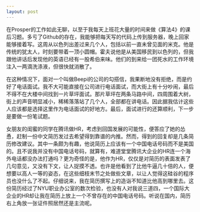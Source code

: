 ```yaml
---
layout: post
---
```

在Prosper的工作如此无聊，以至于我每天上班花大量的时间来做《算法4》的课后习题。多亏了Github的存在，我能够把每天写的代码上传到服务器，晚上回家能够接着写。这周从以色列出差过来几个人，包括以前一直未曾见面的米克。他是传统的犹太人，时刻要带着一顶小圆帽。霍夫说他是从美国移民到以色列的，但我跟他讲话后发现他的英语已经有一股希伯来味。他们的到来给一团死水的工作环境注入一两滴洗涤液，但很快就消散了。

在这种情况下，面对一个叫做Beepi的公司的勾搭信，我果断地没有拒绝，而是约好了电话面试。我不大可能直接在公司进行电话面试，而大街上有十分吵闹，最后不得不在大楼中间找到一片草坪面试。那片草坪在两条马路中间，四周围着大树，街上的声音明显减小，稀稀落落站了几个人，全部都在讲电话。因此据我估计这些人应该都是选择这里作为电话面试的好地方。最后，面试进行的还算顺利，下一步是要做一份笔试题。

女朋友的闺蜜的同学在腾讯做HR，考虑到回国发展的可能性，便答应了她的怂恿，赶制一份中文简历发过去希望得到靠谱的内推。然而，得到的回复却是几条简历修改建议。其中一条颇为有趣，他说简历上应该有一个中国电话号码而不是美国的。且不说我并没有中国电话号码，就算有，难道堂堂腾讯大企业的HR连一个海外电话都没办法打通吗？更为奇怪的是，他作为HR，仅仅是对简历的表面发表了几句意见，又没有下文，让人捉摸不透。也许是他看到了比他牛逼几十倍的人，便想要以高人一等的姿态，在这些细枝末节之处做些文章，以让人觉得这硅谷的程序员也没什么了不起。仔细说来，我在简历撰写上的造诣不知道比他高到哪里去。这份简历经过了NYU职业办公室的数次检验，也没有人对我说三道四，一个国际大企业的HR却让我在简历上放上一个不曾存在的中国电话号码。听说在国内，简历右上角放一张证件照居然还是主流呢。